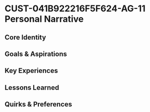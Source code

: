 # CUST-041B922216F5F624-AG-11 Personal Narrative

## Core Identity

## Goals & Aspirations

## Key Experiences

## Lessons Learned

## Quirks & Preferences

